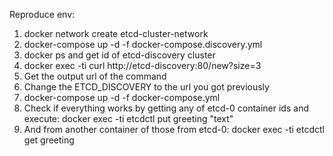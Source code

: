 






Reproduce env:
1. docker network create etcd-cluster-network
2. docker-compose up -d -f docker-compose.discovery.yml
3. docker ps and get id of etcd-discovery cluster
4. docker exec -ti <id> curl http://etcd-discovery:80/new?size=3
5. Get the output url of the command
6. Change the ETCD_DISCOVERY to the url you got previously
7. docker-compose up -d -f docker-compose.yml
8. Check if everything works by getting any of etcd-0 container ids and execute: docker exec -ti <id> etcdctl put greeting \"text\"
9. And from another container of those from etcd-0: docker exec -ti <id> etcdctl get greeting


